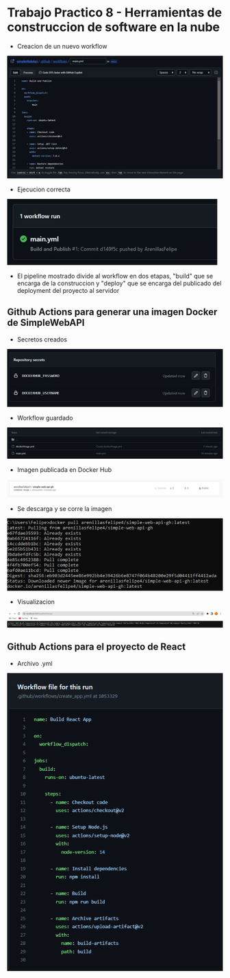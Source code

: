 # Trabajo Practico 8 - Herramientas de construccion de software en la nube

- Creacion de un nuevo workflow

![1](main_yml.png)

- Ejecucion correcta

![2](workflow_run.png)


- El pipeline mostrado divide al workflow en dos etapas, "build" que se encarga de la construccion y "deploy" que se encarga del publicado del deployment del proyecto al servidor


## Github Actions para generar una imagen Docker de SimpleWebAPI

- Secretos creados

![3](secretos_creados.png)

- Workflow guardado

![4](workflows.png)

- Imagen publicada en Docker Hub

![5](docker_hub_image.png)

- Se descarga y se corre la imagen

![6](docker_pull.png)

- Visualizacion

![7](localhost.png)

## Github Actions para el proyecto de React

- Archivo .yml

![8](workflow_file.png)